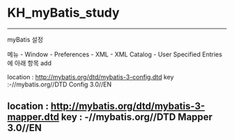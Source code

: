 # KH_myBatis_study

---------------------------------------------------------------------------------------------------
myBatis 설정

메뉴 - Window - Preferences - XML - XML Catalog - User Specified Entries 에 아래 항목 add

location : http://mybatis.org/dtd/mybatis-3-config.dtd
key :-//mybatis.org//DTD Config 3.0//EN

location : http://mybatis.org/dtd/mybatis-3-mapper.dtd
key : -//mybatis.org//DTD Mapper 3.0//EN
---------------------------------------------------------------------------------------------------
